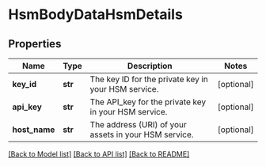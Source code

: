 # HsmBodyDataHsmDetails

## Properties
Name | Type | Description | Notes
------------ | ------------- | ------------- | -------------
**key_id** | **str** | The key ID for the private key in your HSM service. | [optional] 
**api_key** | **str** | The API_key for the private key in your HSM service. | [optional] 
**host_name** | **str** | The address (URI) of your assets in your HSM service. | [optional] 

[[Back to Model list]](../README.md#documentation-for-models) [[Back to API list]](../README.md#documentation-for-api-endpoints) [[Back to README]](../README.md)

